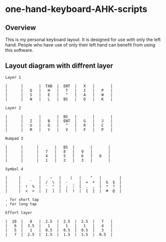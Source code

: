 # one-hand-keyboard-AHK-scripts
## Overview


This is my personal keyboard layout. It is designed for use with only the left hand. People who have use of only their left hand can benefit from using this software.

## Layout diagram with diffrent layer 
```
Layer 1

|      |       |  TAB  |  ENT  |   X   |       |
|      |   Q   |   H   |   T   |   I   |   P   |
|      |   S   |   E   |   ^   [   A   ]   W   |
|      |   N   |   L   |  BS   |   D   |   K   |
```
```
Layer 2

|      |       |       |  BS   |       |       |
|      |   Z   |   B   |  ENT  |   G   |   J   |
|      |   U   |   O   |   ^   [   R   ]   C   |
|      |   M   |   Y   |   V   |   F   |   P   |
```
```
Numpad 3

|      |      |       |   BS  |       |       |
|      |      |   7   |   8   |   9   |       |
|      |      |   4   |   5   [   6   ]   0   |
|      |      |   1   |   2   |   3   |       |
```
```
Symbol 4
           
|     |        |    ~   |    |   |    ^   |        |
|     |    `   |  /  \  |  -  _  |  =  +  |  &  $  |
|     |  !  %  |  '  "  |  ;  :  [  .  ,  ]  *  ?  |
|     |  <  >  |  [  ]  |  (  )  |  {  }  |  #  @  |

. for short tap
, for long tap 
```
```
Effort layer

|  10  |   8   |  2.5  |  2.5  |  2.5  |   7   |
|   6  |  3.5  |   1   |   1   |   1   |   4   |
|   5  |   1   |  0.5  |  0.5  [  0.5  ]   3   |
|   7  |  2.5  |  1.5  |  1.5  |  1.5  |  0.5  |
```



